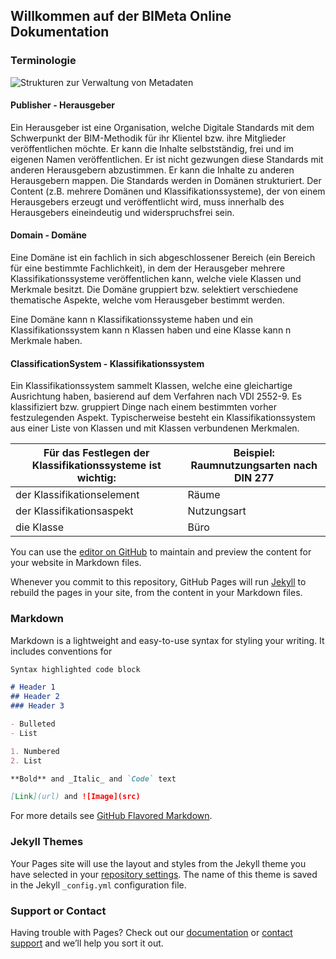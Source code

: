## Willkommen auf der BIMeta Online Dokumentation

### Terminologie

![Strukturen zur Verwaltung von Metadaten](https://user-images.githubusercontent.com/77831068/112808228-0f799180-9079-11eb-95b3-c16d0447e03b.png)


#### **Publisher** - Herausgeber

Ein Herausgeber ist eine Organisation, welche Digitale Standards mit dem Schwerpunkt der BIM-Methodik für ihr Klientel bzw. ihre Mitglieder veröffentlichen möchte. Er kann die Inhalte selbstständig, frei und im eigenen Namen veröffentlichen. Er ist nicht gezwungen diese Standards mit anderen Herausgebern abzustimmen. Er kann die Inhalte zu anderen Herausgebern mappen.
Die Standards werden in Domänen strukturiert.
Der Content (z.B. mehrere Domänen und Klassifikationssysteme), der von einem Herausgebers erzeugt und veröffentlicht wird, muss innerhalb des Herausgebers eineindeutig und widerspruchsfrei sein.



#### **Domain** - Domäne

Eine Domäne ist ein fachlich in sich abgeschlossener Bereich (ein Bereich für eine bestimmte Fachlichkeit), in dem der Herausgeber mehrere Klassifikationssysteme veröffentlichen kann, welche viele Klassen und Merkmale besitzt. 
Die Domäne gruppiert bzw. selektiert verschiedene thematische Aspekte, welche vom Herausgeber bestimmt werden.


Eine Domäne kann n Klassifikationssysteme haben und ein Klassifikationssystem kann n Klassen haben und eine Klasse kann n Merkmale haben.

#### **ClassificationSystem** - Klassifikationssystem 

Ein Klassifikationssystem sammelt Klassen, welche eine gleichartige Ausrichtung haben, basierend auf dem Verfahren nach VDI 2552-9. Es klassifiziert bzw. gruppiert Dinge nach einem bestimmten vorher festzulegenden Aspekt.
Typischerweise besteht ein Klassifikationssystem aus einer Liste von Klassen und mit Klassen verbundenen Merkmalen.

Für das Festlegen der Klassifikationssysteme ist wichtig: | Beispiel: Raumnutzungsarten nach DIN 277 
--------------------------------------------------------- | ----------------------------------------
der Klassifikationselement | Räume
der Klassifikationsaspekt | Nutzungsart
die Klasse | Büro



You can use the [editor on GitHub](https://github.com/BIMeta-Steuerkreis/Anwenderhilfe/edit/main/README.md) to maintain and preview the content for your website in Markdown files.

Whenever you commit to this repository, GitHub Pages will run [Jekyll](https://jekyllrb.com/) to rebuild the pages in your site, from the content in your Markdown files.

### Markdown

Markdown is a lightweight and easy-to-use syntax for styling your writing. It includes conventions for

```markdown
Syntax highlighted code block

# Header 1
## Header 2
### Header 3

- Bulleted
- List

1. Numbered
2. List

**Bold** and _Italic_ and `Code` text

[Link](url) and ![Image](src)
```

For more details see [GitHub Flavored Markdown](https://guides.github.com/features/mastering-markdown/).

### Jekyll Themes

Your Pages site will use the layout and styles from the Jekyll theme you have selected in your [repository settings](https://github.com/BIMeta-Steuerkreis/Anwenderhilfe/settings). The name of this theme is saved in the Jekyll `_config.yml` configuration file.

### Support or Contact

Having trouble with Pages? Check out our [documentation](https://docs.github.com/categories/github-pages-basics/) or [contact support](https://support.github.com/contact) and we’ll help you sort it out.
